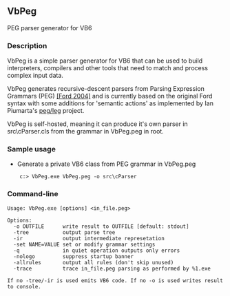 ## VbPeg
PEG parser generator for VB6

### Description

VbPeg is a simple parser generator for VB6 that can be used to build interpreters, compilers and other tools that need to match and process  complex input data.

VbPeg generates recursive-descent parsers from Parsing Expression Grammars (PEG) [[Ford 2004]](http://bford.info/pub/lang/peg.pdf) and is currently based on the original Ford syntax with some additions for 'semantic actions' as implemented by Ian Piumarta's [peg/leg](http://piumarta.com/software/peg/) project.

VbPeg is self-hosted, meaning it can produce it's own parser in src\cParser.cls from the grammar in VbPeg.peg in root.

### Sample usage

 - Generate a private VB6 class from PEG grammar in VbPeg.peg
```
    c:> VbPeg.exe VbPeg.peg -o src\cParser
```
### Command-line
```
Usage: VbPeg.exe [options] <in_file.peg>

Options:
  -o OUTFILE      write result to OUTFILE [default: stdout]
  -tree           output parse tree
  -ir             output intermediate represetation
  -set NAME=VALUE set or modify grammar settings
  -q              in quiet operation outputs only errors
  -nologo         suppress startup banner
  -allrules       output all rules (don't skip unused)
  -trace          trace in_file.peg parsing as performed by %1.exe

If no -tree/-ir is used emits VB6 code. If no -o is used writes result to console.
```
